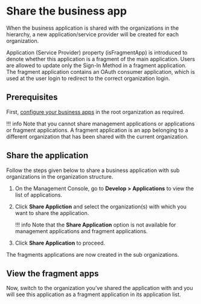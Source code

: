 # Share the business app

When the business application is shared with the organizations in the hierarchy, a new application/service provider will be created for each organization. 

Application (Service Provider) property (isFragmentApp) is introduced to denote whether this application is a fragment of the main application. Users are allowed to update only the Sign-In Method in a fragment application. The fragment application contains an OAuth consumer application, which is used at the user login to redirect to the correct organization login.

## Prerequisites

First, [configure your business apps]() in the root organization as required.

!!! info
    Note that you cannot share management applications or applications or fragment applications. A fragment application is an app belonging to a different organization that has been shared with the current organization.

## Share the application

Follow the steps given below to share a business application with sub organizations in the organization structure.

1.  On the Management Console, go to **Develop > Applications** to view the list of applications.
        
2.  Click **Share Appliction** and select the organization(s) with which you want to share the application.

    !!! info
        Note that the **Share Application** option is not available for management applications and fragment applications.

3.  Click **Share Application** to proceed.

The fragments applications are now created in the sub organizations.

## View the fragment apps

Now, switch to the organization you’ve shared the application with and you will see this application as a fragment application in its application list.

